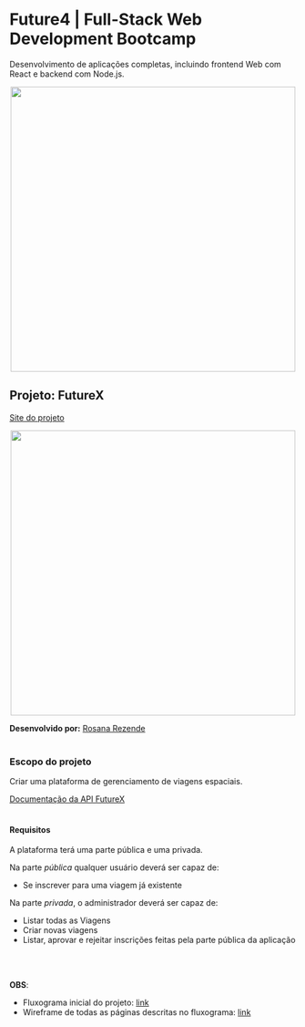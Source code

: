# Future4 | Full-Stack Web Development Bootcamp
Desenvolvimento de aplicações completas, incluindo frontend Web com React e backend com Node.js.

<p align="center">
  <img  width='500' src='https://user-images.githubusercontent.com/45580434/74607837-f69f5e00-50ba-11ea-97e0-62fab855bcb6.png'>
</p>

## Projeto: FutureX

[Site do projeto](http://futurex-rosana.surge.sh/)

<p align="center">
  <img  height='500' src='xx'>
</p>


**Desenvolvido por:** [Rosana Rezende](https://www.linkedin.com/in/rosanarezende/)
<br><br>


### Escopo do projeto
Criar uma plataforma de gerenciamento de viagens espaciais.
<br>

[Documentação da API FutureX](https://documenter.getpostman.com/view/7549981/SW14Vd4b?version=latest)
<br><br>

#### Requisitos

A plataforma terá uma parte pública e uma privada.

Na parte *pública* qualquer usuário deverá ser capaz de:

- Se inscrever para uma viagem já existente

Na parte *privada*, o administrador deverá ser capaz de:
- Listar todas as Viagens
- Criar novas viagens
- Listar, aprovar e rejeitar inscrições feitas pela parte pública da aplicação

<br><br>

**OBS**:
- Fluxograma inicial do projeto: [link](https://user-images.githubusercontent.com/45580434/77345790-e6ab1780-6d13-11ea-846c-ebebaf55a3eb.png)
- Wireframe de todas as páginas descritas no fluxograma: [link](https://github.com/future4code/Rosana-Rezende/files/4371012/Futurex-Wireframe.pdf)